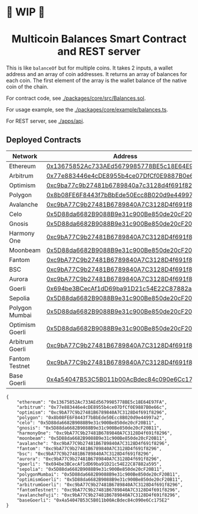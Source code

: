 # 🚧 WIP 🚧

## <h1 align="center"> Multicoin Balances Smart Contract and REST server</h1>

This is like `balanceOf` but for multiple coins. It takes 2 inputs, a wallet address and an array of coin addresses. It returns an array of balances for each coin. The first element of the array is the wallet balance of the native coin of the chain.

For contract code, see [./packages/core/src/Balances.sol](./packages/core/src/BalancesOf.sol).

For usage example, see the [./packages/core/example/balances.ts](./example/balances.ts).

For REST server, see [./apps/api](./apps/api).

## Deployed Contracts

| Network | Address |
| --- | --- |
| Ethereum | [0x13675852Ac733AEd5679985778BE5c18E64E97FA](https://etherscan.io/address/0x13675852Ac733AEd5679985778BE5c18E64E97FA#code) |
| Arbitrum | [0x77e883446e4cDE8955b4ce07DfCf0E9887B0e66c](https://arbiscan.io/address/0x77e883446e4cDE8955b4ce07DfCf0E9887B0e66c#code) |
| Optimism | [0xc9ba77c9b27481b6789840a7c3128d4f691f8296](https://optimistic.etherscan.io/address/0xc9ba77c9b27481b6789840a7c3128d4f691f8296#code) |
| Polygon | [0x8b08FE6F8443f7bBbEde50Ecc8B020d9e44997a2](https://polygonscan.com/address/0x8b08FE6F8443f7bBbEde50Ecc8B020d9e44997a2#code) |
| Avalanche | [0xc9bA77C9b27481B6789840A7C3128D4f691f8296](https://snowtrace.io/address/0xc9ba77c9b27481b6789840a7c3128d4f691f8296#code) |
| Celo | [0x5D88da6682B9088B9e31c900Be850de20cF20B11](https://celoscan.io/address/0x5d88da6682b9088b9e31c900be850de20cf20b11#code) |
| Gnosis | [0x5D88da6682B9088B9e31c900Be850de20cF20B11](https://gnosisscan.io/address/0x5d88da6682b9088b9e31c900be850de20cf20b11#code) |
| Harmony One | [0xc9bA77C9b27481B6789840A7C3128D4f691f8296](https://explorer.harmony.one/address/0xc9ba77c9b27481b6789840a7c3128d4f691f8296#code) |
| Moonbeam | [0x5D88da6682B9088B9e31c900Be850de20cF20B11](https://moonbeam-explorer.netlify.app/address/0x5d88da6682b9088b9e31c900be850de20cf20b11#code) |
| Fantom | [0xc9bA77C9b27481B6789840A7C3128D4f691f8296](https://ftmscan.com/address/0xc9ba77c9b27481b6789840a7c3128d4f691f8296#code) |
| BSC | [0xc9bA77C9b27481B6789840A7C3128D4f691f8296](https://bscscan.com/address/0xc9ba77c9b27481b6789840a7c3128d4f691f8296#code) |
| Aurora | [0xc9bA77C9b27481B6789840A7C3128D4f691f8296](https://explorer.aurora.dev/address/0xc9bA77C9b27481B6789840A7C3128D4f691f8296) |
| Goerli | [0x694be3BCecAf1dD69ba91D21c54E22C87882a595](https://goerli.etherscan.io/address/0x694be3BCecAf1dD69ba91D21c54E22C87882a595#code) |
| Sepolia | [0x5D88da6682B9088B9e31c900Be850de20cF20B11](https://sepolia.etherscan.io/address/0x5D88da6682B9088B9e31c900Be850de20cF20B11#code) |
| Polygon Mumbai | [0x5D88da6682B9088B9e31c900Be850de20cF20B11](https://mumbai.polygonscan.com/address/0x5D88da6682B9088B9e31c900Be850de20cF20B11#code) |
| Optimism Goerli | [0x5D88da6682B9088B9e31c900Be850de20cF20B11](https://goerli-optimism.etherscan.io/address/0x5d88da6682b9088b9e31c900be850de20cf20b11#code) |
| Arbitrum Goerli | [0xc9bA77C9b27481B6789840A7C3128D4f691f8296](https://goerli.arbiscan.io/address/0xc9ba77c9b27481b6789840a7c3128d4f691f8296#code) |
| Fantom Testnet | [0xc9bA77C9b27481B6789840A7C3128D4f691f8296](https://testnet.ftmscan.com/address/0xc9ba77c9b27481b6789840a7c3128d4f691f8296#code) |
| Base Goerli | [0x4a54047B53C5B011b00AcBdec84c090e6Cc175E2](https://goerli.basescan.org/address/0x4a54047b53c5b011b00acbdec84c090e6cc175e2#code) |

```jsonc
{
	"ethereum": "0x13675852Ac733AEd5679985778BE5c18E64E97FA",
	"arbitrum": "0x77e883446e4cDE8955b4ce07DfCf0E9887B0e66c",
	"optimism": "0xc9bA77C9b27481B6789840A7C3128D4f691f8296",
	"polygon": "0x8b08FE6F8443f7bBbEde50Ecc8B020d9e44997a2",
	"celo": "0x5D88da6682B9088B9e31c900Be850de20cF20B11",
	"gnosis": "0x5D88da6682B9088B9e31c900Be850de20cF20B11",
	"harmonyOne": "0xc9bA77C9b27481B6789840A7C3128D4f691f8296",
	"moonbeam": "0x5D88da6682B9088B9e31c900Be850de20cF20B11",
	"avalanche": "0xc9bA77C9b27481B6789840A7C3128D4f691f8296",
	"fantom": "0xc9bA77C9b27481B6789840A7C3128D4f691f8296",
	"bsc": "0xc9bA77C9b27481B6789840A7C3128D4f691f8296",
	"aurora": "0xc9bA77C9b27481B6789840A7C3128D4f691f8296",
	"goerli": "0x694be3BCecAf1dD69ba91D21c54E22C87882a595",
	"sepolia": "0x5D88da6682B9088B9e31c900Be850de20cF20B11",
	"polygonMumbai": "0x5D88da6682B9088B9e31c900Be850de20cF20B11",
	"optimismGoerli": "0x5D88da6682B9088B9e31c900Be850de20cF20B11",
	"arbitrumGoerli": "0xc9bA77C9b27481B6789840A7C3128D4f691f8296",
	"fantomTestnet": "0xc9bA77C9b27481B6789840A7C3128D4f691f8296",
	"avalancheFuji": "0xc9bA77C9b27481B6789840A7C3128D4f691f8296",
	"baseGoerli": "0x4a54047B53C5B011b00AcBdec84c090e6Cc175E2"
}
```
